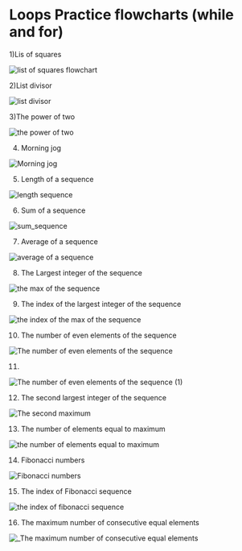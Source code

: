 # Loops Practice flowcharts (while and for)
1)Lis of squares

![list of squares flowchart](https://user-images.githubusercontent.com/89052189/133905586-0ddeff36-61db-4af5-860d-0fd32e307725.png)

2)List divisor

![list divisor](https://user-images.githubusercontent.com/89052189/133905587-729195ce-c8d6-401f-a07d-a09575942b9b.png)

3)The power of two

![the power of two](https://user-images.githubusercontent.com/89052189/133905590-c5424b87-ce91-4ea3-abf6-7fd7c892ec14.png)

4) Morning jog

![Morning jog ](https://user-images.githubusercontent.com/89052189/133905607-181c07d3-781a-4af7-8152-af230e8ba8f9.png)

5) Length of a sequence

![length sequence](https://user-images.githubusercontent.com/89052189/133905609-d1dd5c96-7241-45a2-b602-18b28f645fda.png)

6) Sum of a sequence

![sum_sequence ](https://user-images.githubusercontent.com/89052189/133905613-36ac9d34-0c1f-49f6-bda1-353c5eced272.png)

7) Average of a sequence

![average of a sequence](https://user-images.githubusercontent.com/89052189/133905614-489a97c5-7f62-484f-96ce-08e7d6bc5759.png)

8) The Largest integer of the sequence

![the max of the sequence ](https://user-images.githubusercontent.com/89052189/133905618-6a2854f5-5636-4f15-bf8f-4bd188aa03ef.png)

9) The index of the largest integer of the sequence

![the index of the max of the sequence ](https://user-images.githubusercontent.com/89052189/133905620-907c55f6-1233-44c3-8964-f0b65ca7fd71.png)

10) The number of even elements of the sequence

![The number of even elements of the sequence](https://user-images.githubusercontent.com/89052189/133905623-53bea009-a977-4224-9d14-8c7114fb638d.png)

11)

![The number of even elements of the sequence (1)](https://user-images.githubusercontent.com/89052189/133905627-5d51dd2d-3b8d-40a6-b7d5-c7de61a1dd43.png)

12) The second largest integer of the sequence

![The second maximum](https://user-images.githubusercontent.com/89052189/133905636-c30e3f9d-06da-4874-8b86-b84426fd087c.png)

13) The number of elements equal to maximum

![the number of elements equal to maximum](https://user-images.githubusercontent.com/89052189/133905640-cfc6adad-a79a-4ae8-9f7e-62086a38b3e8.png)

14) Fibonacci numbers

![Fibonacci numbers ](https://user-images.githubusercontent.com/89052189/133905643-b3a5188b-8982-4e81-ada9-e6f497761aa7.png)

15) The index of Fibonacci sequence

![the index of fibonacci sequence](https://user-images.githubusercontent.com/89052189/133905647-f1cb0ff0-253f-4fcf-8c75-b7f6b7084cdd.png)

16) The maximum number of consecutive equal elements 

![_The maximum number of consecutive equal elements](https://user-images.githubusercontent.com/89052189/133905649-77fe528f-33fa-48f2-b6e1-e58c1337126d.png)
